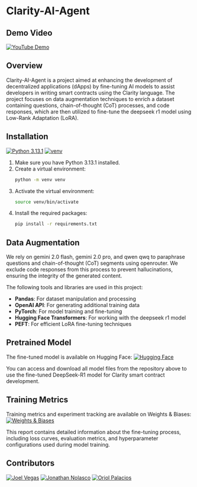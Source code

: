 # Clarity-AI-Agent

## Demo Video

[![YouTube Demo](https://img.shields.io/badge/Youtube-Demo-red)](https://www.youtube.com/watch?v=Zjf2j64ZgrA)

## Overview

Clarity-AI-Agent is a project aimed at enhancing the development of decentralized applications (dApps) by fine-tuning AI models to assist developers in writing smart contracts using the Clarity language. The project focuses on data augmentation techniques to enrich a dataset containing questions, chain-of-thought (CoT) processes, and code responses, which are then utilized to fine-tune the deepseek r1 model using Low-Rank Adaptation (LoRA).

## Installation

[![Python 3.13.1](https://img.shields.io/badge/python-3.13.1-blue.svg)](https://www.python.org/downloads/release/python-3131/)
[![venv](https://img.shields.io/badge/venv-virtual_environment-green.svg)](https://docs.python.org/3/library/venv.html)

1. Make sure you have Python 3.13.1 installed.
2. Create a virtual environment:
    ```bash
    python -m venv venv
    ```
3. Activate the virtual environment:
    ```bash
    source venv/bin/activate
    ```
4. Install the required packages:
    ```bash
    pip install -r requirements.txt
    ```

## Data Augmentation

We rely on gemini 2.0 flash, gemini 2.0 pro, and qwen qwq to paraphrase questions and chain-of-thought (CoT) segments using openrouter. We exclude code responses from this process to prevent hallucinations, ensuring the integrity of the generated content.

The following tools and libraries are used in this project:
- **Pandas**: For dataset manipulation and processing
- **OpenAI API**: For generating additional training data
- **PyTorch**: For model training and fine-tuning
- **Hugging Face Transformers**: For working with the deepseek r1 model
- **PEFT**: For efficient LoRA fine-tuning techniques



## Pretrained Model

The fine-tuned model is available on Hugging Face:
[![Hugging Face](https://img.shields.io/badge/🤗_Hugging_Face-DeepSeek--R1--Clarity--AI--Agent-blue)](https://huggingface.co/OriolPalacios/DeepSeek-R1-Clarity-AI-Agent-2/tree/main)

You can access and download all model files from the repository above to use the fine-tuned DeepSeek-R1 model for Clarity smart contract development.

## Training Metrics

Training metrics and experiment tracking are available on Weights & Biases:
[![Weights & Biases](https://img.shields.io/badge/📊_Weights_&_Biases-Training_Report-yellow)](https://wandb.ai/oriol_palacios-universidad-nacional-de-san-antonio-abad-/Fine-tune-DeepSeek-R1-Distill-Llama-8B%20on%20Clarity%20Dataset%20for%20Clarity-AI-Agent?nw=nwuseroriol_palacios)

This report contains detailed information about the fine-tuning process, including loss curves, evaluation metrics, and hyperparameter configurations used during model training.

## Contributors

[![Joel Vegas](https://img.shields.io/badge/Joel-Vegas-orange)](https://github.com/joelvegas20)
[![Jonathan Nolasco](https://img.shields.io/badge/Jonathan-Nolasco-yellow)](https://github.com/jnolascob)
[![Oriol Palacios](https://img.shields.io/badge/Oriol-Palacios-red)](https://github.com/OriolPalacios)
